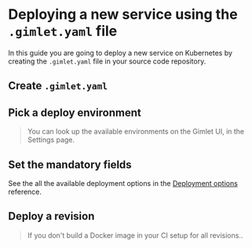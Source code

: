 # Deploying a new service using the `.gimlet.yaml` file

In this guide you are going to deploy a new service on Kubernetes by creating the `.gimlet.yaml` file in your source code repository.

## Create `.gimlet.yaml`

## Pick a deploy environment

> You can look up the available environments on the Gimlet UI, in the Settings page.
>

## Set the mandatory fields


See the all the available deployment options in the [Deployment options](reference/options.md) reference.

## Deploy a revision

> If you don't build a Docker image in your CI setup for all revisions..
>


